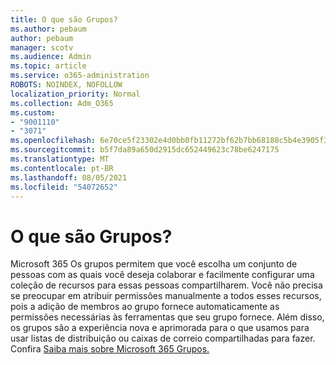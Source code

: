 ```yaml
---
title: O que são Grupos?
ms.author: pebaum
author: pebaum
manager: scotv
ms.audience: Admin
ms.topic: article
ms.service: o365-administration
ROBOTS: NOINDEX, NOFOLLOW
localization_priority: Normal
ms.collection: Adm_O365
ms.custom:
- "9001110"
- "3071"
ms.openlocfilehash: 6e70ce5f23302e4d0bb0fb11272bf62b7bb68188c5b4e3905f3d25434db4737f
ms.sourcegitcommit: b5f7da89a650d2915dc652449623c78be6247175
ms.translationtype: MT
ms.contentlocale: pt-BR
ms.lasthandoff: 08/05/2021
ms.locfileid: "54072652"
---
```

# <a name="what-are-groups"></a>O que são Grupos?

Microsoft 365 Os grupos permitem que você escolha um conjunto de pessoas com as quais você deseja colaborar e facilmente configurar uma coleção de recursos para essas pessoas compartilharem. Você não precisa se preocupar em atribuir permissões manualmente a todos esses recursos, pois a adição de membros ao grupo fornece automaticamente as permissões necessárias às ferramentas que seu grupo fornece. Além disso, os grupos são a experiência nova e aprimorada para o que usamos para usar listas de distribuição ou caixas de correio compartilhadas para fazer.  Confira [Saiba mais sobre Microsoft 365 Grupos.](https://support.office.com/article/b565caa1-5c40-40ef-9915-60fdb2d97fa2) 